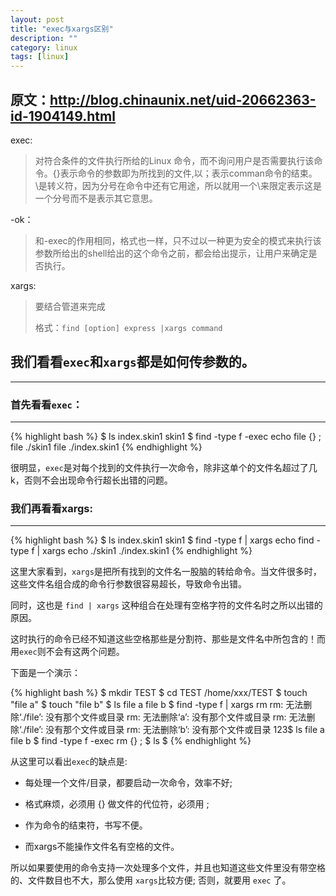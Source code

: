 ```yaml
---
layout: post
title: "exec与xargs区别"
description: ""
category: linux
tags: [linux]
---
```



原文：<http://blog.chinaunix.net/uid-20662363-id-1904149.html>
---

exec:

> 对符合条件的文件执行所给的Linux 命令，而不询问用户是否需要执行该命令。{}表示命令的参数即为所找到的文件,以；表示comman命令的结束。\是转义符，因为分号在命令中还有它用途，所以就用一个\来限定表示这是一个分号而不是表示其它意思。

-ok：

> 和-exec的作用相同，格式也一样，只不过以一种更为安全的模式来执行该参数所给出的shell给出的这个命令之前，都会给出提示，让用户来确定是否执行。

xargs:

> 要结合管道来完成
> 
> 格式：`find [option] express |xargs command`

## 我们看看`exec`和`xargs`都是如何传参数的。
---

### 首先看看`exec`：
---

{% highlight bash %}
$ ls
index.skin1 skin1
$ find -type f -exec echo file {} \;
file ./skin1
file ./index.skin1
{% endhighlight %}

很明显，`exec`是对每个找到的文件执行一次命令，除非这单个的文件名超过了几k，否则不会出现命令行超长出错的问题。

### 我们再看看xargs:
---

{% highlight bash %}
$ ls
index.skin1 skin1
$ find -type f | xargs echo
find -type f | xargs echo
./skin1 ./index.skin1
{% endhighlight %}

这里大家看到，`xargs`是把所有找到的文件名一股脑的转给命令。当文件很多时，这些文件名组合成的命令行参数很容易超长，导致命令出错。

同时，这也是 `find | xargs` 这种组合在处理有空格字符的文件名时之所以出错的原因。

这时执行的命令已经不知道这些空格那些是分割符、那些是文件名中所包含的！而用`exec`则不会有这两个问题。

下面是一个演示：

{% highlight bash %}
$ mkdir TEST
$ cd TEST
/home/xxx/TEST
$ touch "file a"
$ touch "file b"
$ ls
file a file b
$ find -type f | xargs rm
rm: 无法删除‘./file’: 没有那个文件或目录
rm: 无法删除‘a’: 没有那个文件或目录
rm: 无法删除‘./file’: 没有那个文件或目录
rm: 无法删除‘b’: 没有那个文件或目录
123$ ls
file a file b
$ find -type f -exec rm {} \;
$ ls
$
{% endhighlight %}

从这里可以看出`exec`的缺点是:

* 每处理一个文件/目录，都要启动一次命令，效率不好; 
* 格式麻烦，必须用 {} 做文件的代位符，必须用 \; 
* 作为命令的结束符，书写不便。

* 而xargs不能操作文件名有空格的文件。

所以如果要使用的命令支持一次处理多个文件，并且也知道这些文件里没有带空格的、文件数目也不大，那么使用 `xargs`比较方便; 否则，就要用 `exec` 了。

